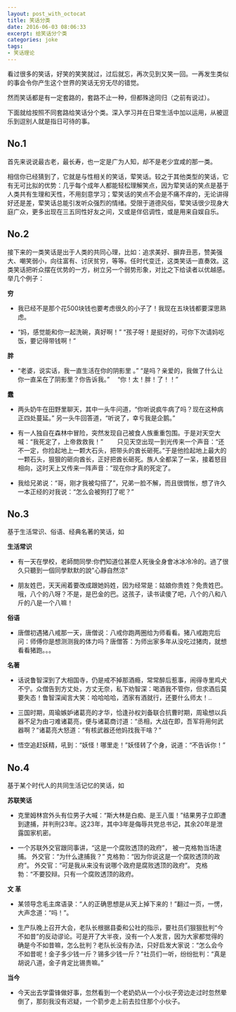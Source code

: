 ```yaml
---
layout: post_with_octocat
title: 笑话分类
date: 2016-06-03 08:06:33
excerpt: 给笑话分个类
categories: joke
tags: 
- 笑话理论
---
```


看过很多的笑话，好笑的笑笑就过，过后就忘，再次见到又笑一回。一再发生类似的事会令你产生这个世界的笑话无穷无尽的错觉。

然而笑话都是有一定套路的，套路不止一种，但都殊途同归（之前有说过）。

下面就给按照不同套路给笑话分个类。深入学习并在日常生活中加以运用，从被逗乐到逗别人就是指日可待的事。

## No.1

首先来说说最古老，最长寿，也一定是广为人知，却不是老少宜咸的那一类。

相信你已经猜到了，它就是与性相关的笑话，荤笑话。较之于其他类型的笑话，它有无可比拟的优势：几乎每个成年人都能轻松理解笑点，因为荤笑话的笑点是基于人类共有生理和天性，不用刻意学习；荤笑话的笑点不会是不痛不痒的，无论讲得好还是差，荤笑话总能引发听众强烈的情绪。受限于道德风俗，荤笑话很少现身大庭广众，更多出现在三五同性好友之间，又或是伴侣调性，或是用来自娱自乐。

## No.2

接下来的一类笑话是出于人类的共同心理，比如：追求美好、摒弃丑恶，赞美强大、嘲笑弱小，向往富有、讨厌贫穷，等等。任时代变迁，这类笑话一直奏效。这类笑话把听众摆在优势的一方，树立另一个弱势形象，对比之下给读者以优越感。举几个例子：

**穷**

- 我已经不是那个花500块钱也要考虑很久的小子了！我现在五块钱都要深思熟虑。

- “妈，感觉能和你一起洗碗，真好啊！” “孩子呀！是挺好的，可你下次请妈吃饭，要记得带钱啊！”

**胖**

- “老婆，说实话，我一直生活在你的阴影里 。” “是吗？亲爱的，我做了什么让你一直呆在了阴影里？你告诉我。” 　“你！太！胖！了！！”

**蠢**

- 两头奶牛在田野里聊天，其中一头牛问道，“你听说疯牛病了吗？现在这种病正四处蔓延。” 另一头牛回答道，“听说了，幸亏我是企鹅。”

- 有一人独自在森林中冒险，突然发现自己被食人族重重包围。于是对天空大喊：“我死定了，上帝救救我！” 　　只见天空出现一到光传来一个声音：“还不一定，你捡起地上一颗大石头，把带头的酋长砸死。”于是他捡起地上最大的一颗石头，狠狠的砸向酋长，正好把酋长砸死。族人全都呆了一呆，接着怒目相向，这时天上又传来一阵声音：”现在你才真的死定了。

- 我给兄弟说：“哥，刚才我被勾搭了”，兄弟一脸不解，而且很惆怅，想了许久一本正经的对我说：“怎么会被狗打了呢？”


## No.3

基于生活常识、俗语、经典名著的笑话，如

**生活常识**

- 有一天在學校，老師問同學:你們知道位甚麼人死後全身會冰冰冷冷的。過了很久只聽到一個同學默默的說"心靜自然涼"

- 朋友姓巴，天天闹着要改成跟她妈姓，因为经常是：姑娘你贵姓？免贵姓巴。哦，八个的八呀？不是，是巴金的巴。这孩子，读书读傻了吧，八个的八和八斤的八是一个八嘛！

**俗语**

- 唐僧初遇猪八戒那一天，唐僧说：八戒你跑两圈给为师看看。猪八戒跑完后问：师傅你是想测测我的体力吗？唐僧答：为师出家多年从没吃过猪肉，就想看看猪跑。。。

**名著**

- 话说鲁智深到了大相国寺，仍是戒不掉那酒瘾，常常醉后惹事，闹得寺里鸡犬不宁。众僧告到方丈处，方丈无奈，私下劝智深：喝酒我不管你，但求酒后莫要失态！鲁智深闻言大笑：哈哈哈哈，洒家有酒就行，还要什么师太！..

- 三国时期，周瑜嫉妒诸葛亮的才华，恰逢孙权刘备联合抗曹时期，周瑜想以兵器不足为由刁难诸葛亮，便与诸葛商讨道：“丞相，大战在即，吾军将用何武器啊？”诸葛亮大怒道：“有核武器还他妈找我干啥？”

- 悟空追赶妖精，吼到：“妖怪！哪里走！”妖怪转了个身，说道：“不告诉你！”

## No.4

基于某个时代人的共同生活记忆的笑话，如 

**苏联笑话**

- 克里姆林宫外头有位男子大喊：“斯大林是白痴、是王八蛋！”结果男子立即遭到逮捕，并判刑23年。这23年，其中3年是侮辱共党总书记，其余20年是泄露国家机密。

- 一个苏联外交官跟同事讲，“这是一个腐败透顶的政府”， 被一克格勃当场逮捕。 外交官：“为什么逮捕我？” 克格勃：“因为你说这是一个腐败透顶的政府”。 外交官：“可是我从来没有说哪个政府是腐败透顶的政府”。 克格勃：“不要狡辩。只有一个腐败透顶的政府。

**文 革**

- 某领导念毛主席语录：“人的正确思想是从天上掉下来的！”翻过一页，一愣，大声念道：“吗！”。

- 生产队晚上召开大会，老队长根据县委和公社的指示，要社员们狠狠批判“今不如昔”的反动谬论。可是开了大半夜，没有一个人发言，因为大家都觉得的确是今不如昔嘛，怎么批判？老队长没有办法，只好启发大家说：“怎么会今不如昔呢！金子多少钱一斤？锡多少钱一斤？”社员们一听，纷纷批判：“真是胡说八道，金子肯定比锡贵嘛。”

**当今**

- 今天出去学雷锋做好事，忽然看到一个老奶奶从一个小伙子旁边走过时忽然晕倒了，那刻我没有迟疑，一个箭步走上前去拉住那个小伙子。